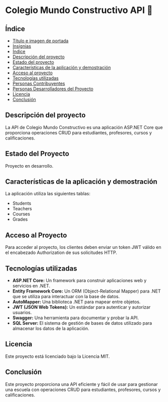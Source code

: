 # Colegio Mundo Constructivo API 🏫 

## Índice

- [Título e imagen de portada](#título-e-imagen-de-portada)
- [Insignias](#insignias)
- [Índice](#índice)
- [Descripción del proyecto](#descripción-del-proyecto)
- [Estado del proyecto](#estado-del-proyecto)
- [Características de la aplicación y demostración](#características-de-la-aplicación-y-demostración)
- [Acceso al proyecto](#acceso-al-proyecto)
- [Tecnologías utilizadas](#tecnologías-utilizadas)
- [Personas Contribuyentes](#personas-contribuyentes)
- [Personas Desarrolladores del Proyecto](#personas-desarrolladores-del-proyecto)
- [Licencia](#licencia)
- [Conclusión](#conclusión)

## Descripción del proyecto

La API de Colegio Mundo Constructivo es una aplicación ASP.NET Core que proporciona operaciones CRUD para estudiantes, profesores, cursos y calificaciones.

## Estado del Proyecto

Proyecto en desarrollo.

## Características de la aplicación y demostración

La aplicación utiliza las siguientes tablas:
- Students 
- Teachers 
- Courses 
- Grades 

## Acceso al Proyecto

Para acceder al proyecto, los clientes deben enviar un token JWT válido en el encabezado Authorization de sus solicitudes HTTP.

## Tecnologías utilizadas 

- **ASP.NET Core:** Un framework para construir aplicaciones web y servicios en .NET. 
- **Entity Framework Core:** Un ORM (Object-Relational Mapper) para .NET que se utiliza para interactuar con la base de datos. 
- **AutoMapper:** Una biblioteca .NET para mapear entre objetos. 
- **JWT (JSON Web Tokens):** Un estándar para autenticar y autorizar usuarios. 
- **Swagger:** Una herramienta para documentar y probar la API. 
- **SQL Server:** El sistema de gestión de bases de datos utilizado para almacenar los datos de la aplicación.


## Licencia

Este proyecto está licenciado bajo la Licencia MIT.

## Conclusión

Este proyecto proporciona una API eficiente y fácil de usar para gestionar una escuela con operaciones CRUD para estudiantes, profesores, cursos y calificaciones.
